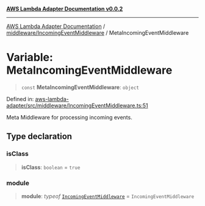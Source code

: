 [**AWS Lambda Adapter Documentation v0.0.2**](../../../README.md)

***

[AWS Lambda Adapter Documentation](../../../modules.md) / [middleware/IncomingEventMiddleware](../README.md) / MetaIncomingEventMiddleware

# Variable: MetaIncomingEventMiddleware

> `const` **MetaIncomingEventMiddleware**: `object`

Defined in: [aws-lambda-adapter/src/middleware/IncomingEventMiddleware.ts:51](https://github.com/stonemjs/aws-lambda-adapter/blob/6762f5f926b4cb9643992a757595270c92f0d9ac/src/middleware/IncomingEventMiddleware.ts#L51)

Meta Middleware for processing incoming events.

## Type declaration

### isClass

> **isClass**: `boolean` = `true`

### module

> **module**: *typeof* [`IncomingEventMiddleware`](../classes/IncomingEventMiddleware.md) = `IncomingEventMiddleware`
